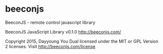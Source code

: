beeconjs
========

BeeconJS - remote control javascript library

 BeeconJS JavaScript Library v0.1.0
 http://beeconjs.com/
 
 Copyright 2015, Dayyoung You
 Dual licensed under the MIT or GPL Version 2 licenses.
 Visit http://beeconjs.com/license 
